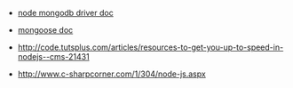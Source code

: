 

* [node mongodb driver doc](http://mongodb.github.io/node-mongodb-native/)
* [mongoose doc](http://mongoosejs.com/index.html)



* http://code.tutsplus.com/articles/resources-to-get-you-up-to-speed-in-nodejs--cms-21431
* http://www.c-sharpcorner.com/1/304/node-js.aspx

